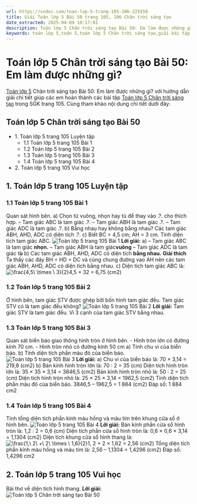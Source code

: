 ```yaml
---
url: https://vndoc.com/toan-lop-5-trang-105-106-225550
title: Giải Toán lớp 5 Bài 50 trang 105, 106 Chân trời sáng tạo
date_extracted: 2025-04-09 10:17:01
description: Toán lớp 5 Chân trời sáng tạo Bài 50: Em làm được những gì? bao gồm lời giải chi tiết giúp các em học sinh ôn tập, củng cố kiến thức các dạng bài tập Toán lớp 5 sách Chân trời sáng tạo.
keywords: toán lớp 5,toán 5,toán lớp 5 Chân trời sáng tạo,giải bài tập toán lớp 5 Chân trời sáng tạo,giải toán lớp 5 Chân trời sáng tạo,toán lớp 5 sách Chân trời sáng tạo,toán 5 Chân trời sáng tạo,giải sách toán lớp 5 Chân trời sáng tạo,Toán lớp 5 Chân trời sáng tạo Bài 50,Toán lớp 5 Chân trời sáng tạo trang 105,Giải Toán lớp 5 Chân trời sáng tạo trang 105,Em làm được những gì lớp 5,bài tập Em làm được những gì
---
```


# Toán lớp 5 Chân trời sáng tạo Bài 50: Em làm được những gì?
[Toán lớp 5](<https://vndoc.com/toan-lop5>) Chân trời sáng tạo Bài 50: Em làm được những gì? với hướng dẫn giải chi tiết giúp các em hoàn thành các bài tập [Toán lớp 5 Chân trời sáng tạo](<https://vndoc.com/toan-lop-5-chan-troi-sang-tao>) trong SGK trang 105. Cùng tham khảo nội dung chi tiết dưới đây:
## Toán lớp 5 Chân trời sáng tạo Bài 50
  * 1\. Toán lớp 5 trang 105 Luyện tập
    * 1.1 Toán lớp 5 trang 105 Bài 1
    * 1.2 Toán lớp 5 trang 105 Bài 2
    * 1.3 Toán lớp 5 trang 105 Bài 3
    * 1.4 Toán lớp 5 trang 105 Bài 4
  * 2\. Toán lớp 5 trang 105 Vui học

## **1\. Toán lớp 5 trang 105 Luyện tập**
### **1.1 Toán lớp 5 trang 105 Bài 1**
Quan sát hình bên.
a\) Chọn từ vuông, nhọn hay tù để thay vào .?. cho thích hợp.
– Tam giác ABC là tam giác .?.
– Tam giác ABH là tam giác .?.
– Tam giác ADC là tam giác .?.
b\) Bằng nhau hay không bằng nhau?
Các tam giác ABH, AHD, ADC có diện tích .?.
c\) Biết BC = 4,5 cm; AH = 3 cm. Tính diện tích tam giác ABC.
![Toán lớp 5 trang 105 Bài 1](https://i.vdoc.vn/data/image/2024/06/12/bai-50-em-lam-duoc-nhung-gi.png)
**Lời giải:**
a\)
– Tam giác ABC là tam giác **nhọn.**
– Tam giác ABH là tam giác**vuông**
– Tam giác ADC là tam giác t**ù**
b\)
Các tam giác ABH, AHD, ADC có diện tích **bằng nhau.**
**Giải thích**
Ta thấy các đáy BH = HD = DC và cùng chung đường vao AH nên các tam giác ABH, AHD, ADC có diện tích bằng nhau.
c\) Diện tích tam giác ABC là: ![\\frac{4,5\\ \\times \\ 3}{2}](https://i.vdoc.vn/data/image/blank.png)4,5 × 32 = 6,75 \(cm2\)
### **1.2 Toán lớp 5 trang 105 Bài 2**
Ở hình bên, tam giác STV được ghép bởi bốn hình tam giác đều. Tam giác STV có là tam giác đều không?
![Toán lớp 5 trang 105 Bài 2](https://i.vdoc.vn/data/image/2024/06/12/bai-50-em-lam-duoc-nhung-gi-1.png)
**Lời giải:**
Tam giác STV là tam giác đều. Vì 3 cạnh của tam giác STV bằng nhau.
### **1.3 Toán lớp 5 trang 105 Bài 3**
Quan sát biển báo giao thông hình tròn ở hình bên.
\- Hình tròn lớn có đường kính 70 cm.
\- Hình tròn nhỏ có đường kính 50 cm
a\) Tính chu vi của biển báo.
b\) Tính diện tích phần màu đỏ của biển báo.
![Toán lớp 5 trang 105 Bài 3](https://i.vdoc.vn/data/image/2024/06/12/bai-50-em-lam-duoc-nhung-gi-2.png)
**Lời giải:**
a\) Chu vi của biển báo là:
70 × 3,14 = 219,8 \(cm2\)
b\) Bán kính hình tròn lớn là:
70 : 2 = 35 \(cm\)
Diện tích hình tròn lớn là:
35 × 35 × 3,14 = 3846,5 \(cm2\)
Bán kính hình tròn nhỏ là:
50 : 2 = 25 \(cm\)
Diện tích hình tròn nhỏ là:
25 × 25 × 3,14 = 1962,5 \(cm2\)
Tính diện tích phần màu đỏ của biển báo.
3846,5 – 1962,5 = 1 884 \(cm2\)
Đáp số: 1 884 cm2
### **1.4 Toán lớp 5 trang 105 Bài 4**
Tính tổng diện tích phần kính màu hồng và màu tím trên khung cửa sổ ở hình bên.
![Toán lớp 5 trang 105 Bài 4](https://i.vdoc.vn/data/image/2024/06/12/bai-50-em-lam-duoc-nhung-gi-3.png)
**Lời giải:**
Bán kính phần cửa sổ hình tròn là:
1,2 : 2 = 0,6 \(cm\)
Diện tích phần cửa sổ hình tròn là:
0,6 × 0,6 × 3,14 = 1,1304 \(cm2\)
Diện tích khung cửa sổ hình thang là:
![\\frac{1,\\ 2\\ +\\ 2\\ \\times \\ 1,6}{2}](https://i.vdoc.vn/data/image/blank.png)1, 2 + 2 × 1,62 = 2,56 \(cm2\)
Tổng diện tích phần kính màu hồng và màu tím là:
2,56 – 1,1304 = 1,4296 \(cm2\)
Đáp số: 1,4296 cm2
## **2\. Toán lớp 5 trang 105 Vui học**
Bài thơ về diện tích hình thang.
**Lời giải:**
![Toán lớp 5 Chân trời sáng tạo Bài 50](https://i.vdoc.vn/data/image/2024/06/12/bai-50-em-lam-duoc-nhung-gi-4.png)
